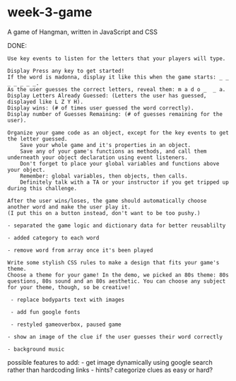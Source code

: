 # week-3-game
A game of Hangman, written in JavaScript and CSS

DONE:
    
    Use key events to listen for the letters that your players will type.

    Display Press any key to get started!
    If the word is madonna, display it like this when the game starts: _ _ _ _ _ _ _.
    As the user guesses the correct letters, reveal them: m a d o _  _ a.
    Display Letters Already Guessed: (Letters the user has guessed, displayed like L Z Y H).
    Display wins: (# of times user guessed the word correctly).
    Display number of Guesses Remaining: (# of guesses remaining for the user).

    Organize your game code as an object, except for the key events to get the letter guessed. 
        Save your whole game and it's properties in an object.
        Save any of your game's functions as methods, and call them underneath your object declaration using event listeners.
        Don't forget to place your global variables and functions above your object.
        Remember: global variables, then objects, then calls.
        Definitely talk with a TA or your instructor if you get tripped up during this challenge.

    After the user wins/loses, the game should automatically choose another word and make the user play it.
    (I put this on a button instead, don't want to be too pushy.)

    - separated the game logic and dictionary data for better reusablilty

    - added category to each word

    - remove word from array once it's been played

    Write some stylish CSS rules to make a design that fits your game's theme.
    Choose a theme for your game! In the demo, we picked an 80s theme: 80s questions, 80s sound and an 80s aesthetic. You can choose any subject for your theme, though, so be creative!
    
     - replace bodyparts text with images

     - add fun google fonts

     - restyled gameoverbox, paused game

    - show an image of the clue if the user guesses their word correctly 

    - background music


possible features to add:
     - get image dynamically using google search rather than hardcoding links
     - hints? categorize clues as easy or hard? 